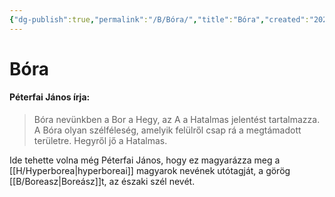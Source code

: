 ```yaml
---
{"dg-publish":true,"permalink":"/B/Bóra/","title":"Bóra","created":"2023-11-21T02:48","updated":"2024-10-24T02:05"}
---
```



# Bóra

#### Péterfai János írja:

> Bóra nevünkben a Bor a Hegy, az A a Hatalmas jelentést tartalmazza.  
> A Bóra olyan szélféleség, amelyik felülről csap rá a megtámadott területre. Hegyről jő a Hatalmas.  

Ide tehette volna még Péterfai János, hogy ez magyarázza meg a [[H/Hyperborea\|hyperboreai]] magyarok nevének utótagját, a görög [[B/Boreasz\|Boreász]]t, az északi szél nevét.  